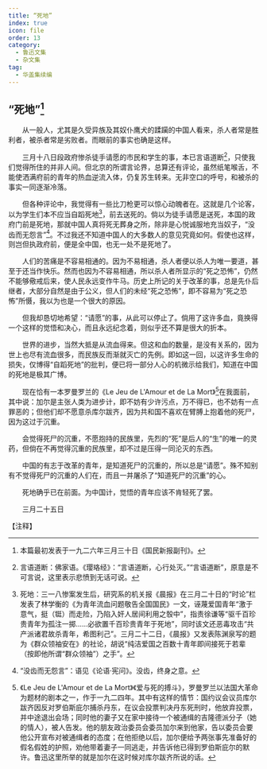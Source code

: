 ```yaml
---
title: “死地”
index: true
icon: file
order: 13
category:
  - 鲁迅文集
  - 杂文集
tag:  
  - 华盖集续编
---
```


## “死地”[^①]

　　从一般人，尤其是久受异族及其奴仆鹰犬的蹂躏的中国人看来，杀人者常是胜利者，被杀者常是劣败者。而眼前的事实也确是这样。

　　三月十八日段政府惨杀徒手请愿的市民和学生的事，本已言语道断[^②]，只使我们觉得所住的并非人间。但北京的所谓言论界，总算还有评论，虽然纸笔喉舌，不能使洒满府前的青年的热血逆流入体，仍复苏生转来。无非空口的呼号，和被杀的事实一同逐渐冷落。

　　但各种评论中，我觉得有一些比刀枪更可以惊心动魄者在。这就是几个论客，以为学生们本不应当自蹈死地[^③]，前去送死的。倘以为徒手请愿是送死，本国的政府门前是死地，那就中国人真将死无葬身之所，除非是心悦诚服地充当奴子，“没齿而无怨言”[^④]。不过我还不知道中国人的大多数人的意见究竟如何。假使也这样，则岂但执政府前，便是全中国，也无一处不是死地了。

　　人们的苦痛是不容易相通的。因为不易相通，杀人者便以杀人为唯一要道，甚至于还当作快乐。然而也因为不容易相通，所以杀人者所显示的“死之恐怖”，仍然不能够儆戒后来，使人民永远变作牛马。历史上所记的关于改革的事，总是先仆后继者，大部分自然是由于公义，但人们的未经“死之恐怖”，即不容易为“死之恐怖”所慑，我以为也是一个很大的原因。

　　但我却恳切地希望：“请愿”的事，从此可以停止了。倘用了这许多血，竟换得一个这样的觉悟和决心，而且永远纪念着，则似乎还不算是很大的折本。

　　世界的进步，当然大抵是从流血得来。但这和血的数量，是没有关系的，因为世上也尽有流血很多，而民族反而渐就灭亡的先例。即如这一回，以这许多生命的损失，仅博得“自蹈死地”的批判，便已将一部分人心的机微示给我们，知道在中国的死地是极其广博。

　　现在恰有一本罗曼罗兰的《Le Jeu de L'Amour et de La Mort》[^⑤]在我面前，其中说：加尔是主张人类为进步计，即不妨有少许污点，万不得已，也不妨有一点罪恶的；但他们却不愿意杀库尔跋齐，因为共和国不喜欢在臂膊上抱着他的死尸，因为这过于沉重。

　　会觉得死尸的沉重，不愿抱持的民族里，先烈的“死”是后人的“生”的唯一的灵药，但倘在不再觉得沉重的民族里，却不过是压得一同沦灭的东西。

　　中国的有志于改革的青年，是知道死尸的沉重的，所以总是“请愿”。殊不知别有不觉得死尸的沉重的人们在，而且一并屠杀了“知道死尸的沉重”的心。

　　死地确乎已在前面。为中国计，觉悟的青年应该不肯轻死了罢。

　　三月二十五日

【注释】

[^①]:本篇最初发表于一九二六年三月三十日《国民新报副刊》。

[^②]:言语道断：佛家语。《璎珞经》：“言语道断，心行处灭。”“言语道断”，原意是不可言说，这里表示悲愤到无话可说。

[^③]:死地：三一八惨案发生后，研究系的机关报《晨报》在三月二十日的“时论”栏发表了林学衡的《为青年流血问题敬告全国国民》一文，诬蔑爱国青年“激于意气，挺（铤）而走险，乃陷入奸人居间利用之彀中”，指责徐谦等“驱千百珍贵青年为孤注一掷……必欲置千百珍贵青年于死地”，同时该文还恶毒攻击“共产派诸君故杀青年，希图利己”。三月二十二日，《晨报》又发表陈渊泉写的题为《群众领袖安在》的社论，胡说“纯洁爱国之百数十青年即间接死于若辈（按即他所谓“群众领袖”）之手”。

[^④]:“没齿而无怨言”：语见《论语·宪问》。没齿，终身之意。

[^⑤]:《Le Jeu de L'Amour et de La Mort》《爱与死的搏斗》，罗曼罗兰以法国大革命为题材的剧本之一，作于一九二四年。其中有这样的情节：国约议会议员库尔跋齐因反对罗伯斯庇尔捕杀丹东，在议会投票判决丹东死刑时，他放弃投票，并中途退出会场；同时他的妻子又在家中接待一个被通缉的吉隆德派分子（她的情人），被人告发。他的朋友政治委员会委员加尔来到他家，告以委员会要他公开宣布对被通缉者的态度；在他拒绝以后，加尔便给予两张事先准备好的假名假姓的护照，劝他带着妻子一同逃走，并告诉他已得到罗伯斯庇尔的默许。鲁迅这里所举的就是加尔在这时候对库尔跋齐所说的话。

